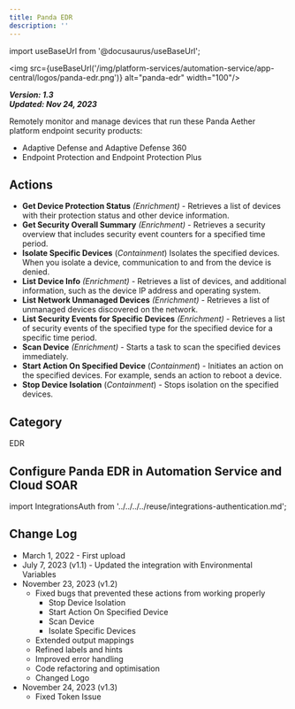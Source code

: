 ```yaml
---
title: Panda EDR
description: ''
---
```

import useBaseUrl from '@docusaurus/useBaseUrl';

<img src={useBaseUrl('/img/platform-services/automation-service/app-central/logos/panda-edr.png')} alt="panda-edr" width="100"/>

***Version: 1.3  
Updated: Nov 24, 2023***

Remotely monitor and manage devices that run these Panda Aether platform endpoint security products:

* Adaptive Defense and Adaptive Defense 360
* Endpoint Protection and Endpoint Protection Plus

## Actions

* **Get Device Protection Status** *(Enrichment)* - Retrieves a list of devices with their protection status and other device information.
* **Get Security Overall Summary** *(Enrichment)* - Retrieves a security overview that includes security event counters for a specified time period.
* **Isolate Specific Devices** (*Containment*) Isolates the specified devices. When you isolate a device, communication to and from the device is denied.
* **List Device Info** *(Enrichment)* - Retrieves a list of devices, and additional information, such as the device IP address and operating system.
* **List Network Unmanaged Devices** *(Enrichment)* - Retrieves a list of unmanaged devices discovered on the network.
* **List Security Events for Specific Devices** *(Enrichment)* - Retrieves a list of security events of the specified type for the specified device for a specific time period.
* **Scan Device** *(Enrichment)*  - Starts a task to scan the specified devices immediately.
* **Start Action On Specified Device** (*Containment*) - Initiates an action on the specified devices. For example, sends an action to reboot a device.
* **Stop Device Isolation** (*Containment*) - Stops isolation on the specified devices.

## Category

EDR

## Configure Panda EDR in Automation Service and Cloud SOAR

import IntegrationsAuth from '../../../../reuse/integrations-authentication.md';

<IntegrationsAuth/>

## Change Log

* March 1, 2022 - First upload
* July 7, 2023 (v1.1) - Updated the integration with Environmental Variables
* November 23, 2023 (v1.2)
	+ Fixed bugs that prevented these actions from working properly
		- Stop Device Isolation
		- Start Action On Specified Device
		- Scan Device
		- Isolate Specific Devices
	+ Extended output mappings
	+ Refined labels and hints
	+ Improved error handling
	+ Code refactoring and optimisation
	+ Changed Logo
* November 24, 2023 (v1.3)
	+ Fixed Token Issue
